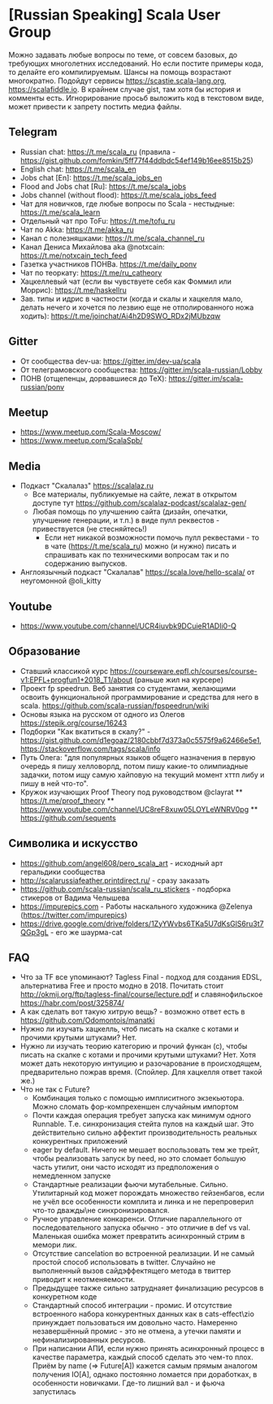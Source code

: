 # [Russian Speaking] Scala User Group

Можно задавать любые вопросы по теме, от совсем базовых, до требующих многолетних исследований. Но если постите примеры кода, то делайте его компилируемым. Шансы на помощь возрастают многократно. Подойдут сервисы https://scastie.scala-lang.org, https://scalafiddle.io. В крайнем случае gist, там хотя бы история и комменты есть. Игнорирование просьб выложить код в текстовом виде, может привести к запрету постить медиа файлы.

## Telegram
* Russian chat: https://t.me/scala_ru (правила - https://gist.github.com/fomkin/5ff77f44ddbdc54ef149b16ee8515b25)
* English chat: https://t.me/scala_en
* Jobs chat [En]: https://t.me/scala_jobs_en
* Flood and Jobs chat [Ru]: https://t.me/scala_jobs
* Jobs channel (without flood): https://t.me/scala_jobs_feed
* Чат для новичков, где любые вопросы по Scala - нестыдные: https://t.me/scala_learn
* Отдельный чат про ToFu: https://t.me/tofu_ru
* Чат по Akka: https://t.me/akka_ru
* Канал с полезняшками: https://t.me/scala_channel_ru
* Канал Дениса Михайлова aka @notxcain: https://t.me/notxcain_tech_feed
* Газетка участников ПОНВа. https://t.me/daily_ponv
* Чат по теоркату: https://t.me/ru_catheory
* Хацкеллевый чат (если вы чувствуете себя как Фоммил или Моррис): https://t.me/haskellru
* Зав. типы и идрис в частности (когда и скалы и хацкелля мало, делать нечего и хочется по лезвию еще не отполированного ножа ходить): https://t.me/joinchat/Ai4h2D9SWO_RDx2jMUbzqw
## Gitter
* От сообщества dev-ua: https://gitter.im/dev-ua/scala
* От телеграмовского сообщества: https://gitter.im/scala-russian/Lobby
* ПОНВ (отщепенцы, дорвавшиеся до TeX): https://gitter.im/scala-russian/ponv
## Meetup
* https://www.meetup.com/Scala-Moscow/
* https://www.meetup.com/ScalaSpb/
## Media
* Подкаст "Скалалаз" https://scalalaz.ru
  * Все материалы, публикуемые на сайте, лежат в открытом доступе тут https://github.com/scalalaz-podcast/scalalaz-gen/
  * Любая помощь по улучшению сайта (дизайн, опечатки, улучшение генерации, и т.п.) в виде пулл реквестов - привествуется (не стесняйтесь!)
    * Если нет никакой возможности помочь пулл реквестами - то в чате (https://t.me/scala_ru) можно (и нужно) писать и спрашивать как по техническими вопросам так и по содержанию выпусков.
* Англоязычный подкаст "Скалалав" https://scala.love/hello-scala/ от неугомонной @oli_kitty
## Youtube
* https://www.youtube.com/channel/UCR4iuvbk9DCuieR1ADIi0-Q
## Образование
* Ставший классикой курс https://courseware.epfl.ch/courses/course-v1:EPFL+progfun1+2018_T1/about (раньше жил на курсере)
* Проект fp speedrun. Веб занятия со студентами, желающими освоить функциональной программирование и средства для него в scala. https://github.com/scala-russian/fpspeedrun/wiki
* Основы языка на русском от одного из Олегов https://stepik.org/course/16243
* Подборки "Как вкатиться в скалу?" - https://gist.github.com/d1egoaz/2180cbbf7d373a0c5575f9a62466e5e1, https://stackoverflow.com/tags/scala/info
* Путь Олега: "для популярных языков общего назначения в первую очередь я пишу хелловорлд, потом пишу какие-то олимпиадные задачки, потом ищу самую хайповую на текущий момент хттп либу и пишу в ней что-то".
* Кружок изучающих Proof Theory под руководством @clayrat 
** https://t.me/proof_theory
** https://www.youtube.com/channel/UC8reF8xuw05LOYLeWNRV0pg
** https://github.com/sequents
## Символика и искусство
* https://github.com/angel608/pero_scala_art - исходный арт геральдики сообщества
* http://scalarussiafeather.printdirect.ru/ - сразу заказать
* https://github.com/scala-russian/scala_ru_stickers - подборка стикеров от Вадима Челышева
* https://impurepics.com - Работы наскального художника @Zelenya (https://twitter.com/impurepics)
* https://drive.google.com/drive/folders/1ZyYWvbs6TKa5U7dKsGlS6ru3t7QGp3gL -  его же шаурма-cat

## FAQ
* Что за TF все упоминают? Tagless Final - подход для создания EDSL, альтернатива Free и просто модно в 2018. Почитать стоит http://okmij.org/ftp/tagless-final/course/lecture.pdf и славянофильское https://habr.com/post/325874/
* А как сделать вот такую хитрую вещь? - возможно ответ есть в https://github.com/Odomontois/manatki
* Нужно ли изучать хацкелль, чтоб писать на скалке с котами и прочими крутыми штуками? Нет.
* Нужно ли изучать теорию категорию и прочий функан (с), чтобы писать на скалке с котами и прочими крутыми штуками? Нет. Хотя может дать некоторую интуицию и разочарование в происходящем, предварительно пожрав время. (Спойлер. Для хацкелля ответ такой же.)
* Что не так с Future? 
  - Комбинация только с помощью имплиситного экзекьютора. Можно сломать фор-компрехеншен случайным импортом
  - Почти каждая операция требует запуска как минимум одного Runnable. Т.е. синхронизация стейта пулов на каждый шаг. Это действительно сильно аффектит производительность реальных конкурентных приложений
  - eager by default. Ничего не мешает воспользовать тем же трейт, чтобы реализовать запуск by need, но это сломает большую часть утилит,  они часто исходят из предположения о немедленном запуске
  - Стандартные реализации фьючи мутабельные. Сильно. Утилитарный код может порождать множество гейзенбагов, если не учёл все особенности комплита и линка и не перепроверил что-то дважды\не синхронизировался.
  - Ручное управление конкаренси. Отличие параллельного от последовательного запуска обычно - это отличие в def vs val. Маленькая ошибка может превратить асинхронный стрим в мемори лик.
  - Отсутствие cancelation во встроенной реализации. И не самый простой способ использовать в twitter. Случайно не выполненный вызов сайдэффектящего метода в твиттер приводит к неотменяемости. 
  - Предыдущее также сильно затруднаяет финализацию ресурсов в конкуретном коде
  - Стандартный способ интеграции - промис. И отсутствие встроенного набора конкурентных данных как в  cats-effect\zio принуждает пользоваться им довольно часто. Намеренно незавершённый промис - это не отмена, а утечки памяти и нефинализированных ресурсов.
  - При написании АПИ, если нужно принять асинхронный процесс в качестве параметра, каждый способ сделать это чем-то плох. Приём by name (=> Future[A]) кажется самым прямым аналогом получения IO[A], однако постоянно ломается при доработках, в особенности новичками. Где-то лишний вал - и фьюча запустилась
